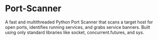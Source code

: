 # Port-Scanner
A fast and multithreaded Python Port Scanner that scans a target host for open ports, identifies running services, and grabs service banners. Built using only standard libraries like socket, concurrent.futures, and sys.
